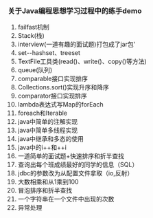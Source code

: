 ### 关于Java编程思想学习过程中的练手demo
1. failfast机制
2. Stack(栈)
3. interview(一道有趣的面试题)打包成了jar包'
4. set--hashset、treeset
5. TextFile工具类(read()、write()、copy()等方法)
6. queue(队列)
7. comparable接口实现排序
8. Collections.sort()实现升序和降序
9. comparator接口实现排序
10. lambda表达式写Map的forEach
11. foreach和Iterable
12. java中简单的注解实现
13. java中简单多线程实现
14. java中继承和多态的使用
15. java中的i++和++i
16. 一道简单的面试题+快速排序和折半查找
17. 查询出每个班成绩最好的同学的信息（SQL）
18. jdbc的参数改为从配置文件拿取（io,反射）
19. 大数相乘和从1乘到100
20. 冒泡排序和折半查找
21. 一个字符串在一个文件中出现的次数
22. 异常处理